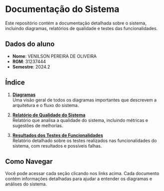 # Documentação do Sistema

Este repositório contém a documentação detalhada sobre o sistema, incluindo diagramas, relatórios de qualidade e testes das funcionalidades.

## Dados do aluno
- **Nome**: VENILSON PEREIRA DE OLIVEIRA
- **RGM**: 31237444
- **Semestre**: 2024.2

## Índice

1. **[Diagramas](docs/diagrams.md)**  
   Uma visão geral de todos os diagramas importantes que descrevem a arquitetura e o fluxo do sistema.

2. **[Relatório de Qualidade do Sistema](docs/system.quality.report.md)**  
   Relatório que analisa a qualidade do sistema, incluindo métricas e sugestões de melhorias.

3. **[Resultados dos Testes de Funcionalidades](docs/test.results.functionalities.md)**  
   Relatório detalhado sobre os testes realizados nas funcionalidades do sistema, com resultados e possíveis falhas.

## Como Navegar

Você pode acessar cada seção clicando nos links acima. Cada documento contém informações detalhadas para ajudar a entender os diagramas e análises do sistema.
